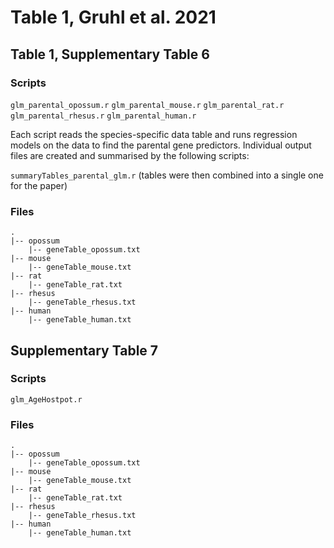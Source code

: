 # Table 1, Gruhl et al. 2021

## Table 1, Supplementary Table 6
### Scripts
```glm_parental_opossum.r```
```glm_parental_mouse.r```
```glm_parental_rat.r```
```glm_parental_rhesus.r```
```glm_parental_human.r```

Each script reads the species-specific data table and runs regression models on the data to find the parental gene predictors. Individual output files are created and summarised by the following scripts:

```summaryTables_parental_glm.r``` (tables were then combined into a single one for the paper)


### Files
```
.
|-- opossum
	|-- geneTable_opossum.txt
|-- mouse
	|-- geneTable_mouse.txt
|-- rat
	|-- geneTable_rat.txt
|-- rhesus
	|-- geneTable_rhesus.txt
|-- human
	|-- geneTable_human.txt
```

## Supplementary Table 7
### Scripts
```glm_AgeHostpot.r```

### Files
```
.
|-- opossum
	|-- geneTable_opossum.txt
|-- mouse
	|-- geneTable_mouse.txt
|-- rat
	|-- geneTable_rat.txt
|-- rhesus
	|-- geneTable_rhesus.txt
|-- human
	|-- geneTable_human.txt
```
